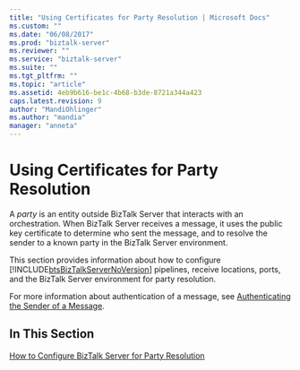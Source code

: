 ```yaml
---
title: "Using Certificates for Party Resolution | Microsoft Docs"
ms.custom: ""
ms.date: "06/08/2017"
ms.prod: "biztalk-server"
ms.reviewer: ""
ms.service: "biztalk-server"
ms.suite: ""
ms.tgt_pltfrm: ""
ms.topic: "article"
ms.assetid: 4eb9b616-be1c-4b68-b3de-8721a344a423
caps.latest.revision: 9
author: "MandiOhlinger"
ms.author: "mandia"
manager: "anneta"
---
```

# Using Certificates for Party Resolution
A *party* is an entity outside BizTalk Server that interacts with an orchestration. When BizTalk Server receives a message, it uses the public key certificate to determine who sent the message, and to resolve the sender to a known party in the BizTalk Server environment.  
  
 This section provides information about how to configure [!INCLUDE[btsBizTalkServerNoVersion](../includes/btsbiztalkservernoversion-md.md)] pipelines, receive locations, ports, and the BizTalk Server environment for party resolution.  
  
 For more information about authentication of a message, see [Authenticating the Sender of a Message](../core/authenticating-the-sender-of-a-message.md).  
  
## In This Section  
 [How to Configure BizTalk Server for Party Resolution](../core/how-to-configure-biztalk-server-for-party-resolution.md)